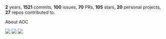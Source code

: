 **2** years, **1521** commits, **100** issues, **70** PRs, **105** stars, **20** personal projects, **27** repos contributed to.

About AOC 

![](https://img.shields.io/badge/stars%20⭐-2-yellow) ![](https://img.shields.io/badge/day%20📅-2-blue) ![](https://img.shields.io/badge/days%20completed-1-red)
